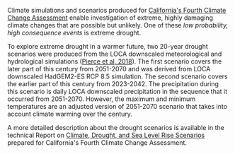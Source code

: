 <p>
  Climate simulations and scenarios produced for <a
    href="http://www.climateassessment.ca.gov/"
    target="_blank">California's Fourth Climate Change Assessment</a
  >
  enable investigation of extreme, highly damaging climate changes that are
  possible but unlikely. One of these
  <em>low probability, high consequence events</em> is extreme drought.
</p>
<p>
  To explore extreme drought in a warmer future, two 20-year drought
  scenarios were produced from the LOCA downscaled meteorological and
  hydrological simulations (<a
    href="https://www.energy.ca.gov/sites/default/files/2019-11/Projections_CCCA4-CEC-2018-006_ADA.pdf"
    target="_blank">Pierce et al, 2018</a
  >). The first scenario covers the later part of this century from
  2051-2070 and was derived from LOCA downscaled HadGEM2-ES RCP 8.5
  simulation. The second scenario covers the earlier part of this
  century from 2023-2042. The precipitation during this scenario is
  daily LOCA downscaled precipitation in the sequence that it occurred
  from 2051-2070. However, the maximum and minimum temperatures are an
  adjusted version of 2051-2070 scenario that takes into account climate
  warming over the century.
</p>
<p>
  A more detailed description about the drought scenarios is available
  in the technical Report on <a
    href="https://www.energy.ca.gov/sites/default/files/2019-11/Projections_CCCA4-CEC-2018-006_ADA.pdf"
    target="_blank">Climate, Drought, and Sea Level Rise Scenarios</a
  > prepared for California's Fourth Climate Change Assessment.
</p>